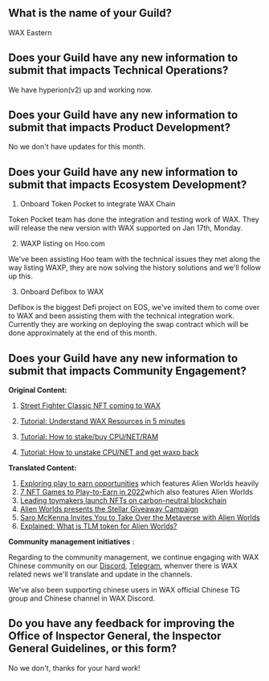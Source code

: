 ## What is the name of your Guild?

WAX Eastern

## Does your Guild have any new information to submit that impacts Technical Operations?

We have hyperion(v2) up and working now.

## Does your Guild have any new information to submit that impacts Product Development?

No we don't have updates for this month.

## Does your Guild have any new information to submit that impacts Ecosystem Development?

1. Onboard Token Pocket to integrate WAX Chain

Token Pocket team has done the integration and testing work of WAX. They will release the new version with WAX supported on Jan 17th, Monday.

2. WAXP listing on Hoo.com

We've been assisting Hoo team with the technical issues they met along the way listing WAXP, they are now solving the history solutions and we'll follow up this.

3. Onboard Defibox to WAX

Defibox is the biggest Defi project on EOS, we've invited them to come over to WAX and been assisting them with the technical integration work. Currently they are working on deploying the swap contract which will be done approximately at the end of this month.

## Does your Guild have any new information to submit that impacts Community Engagement?

**Original Content:**

1. [Street Fighter Classic NFT coming to WAX
](https://mp.weixin.qq.com/s/spuzda3nnYn7d4f3B-XKbQ)

2. [Tutorial: Understand WAX Resources in 5 minutes](https://mp.weixin.qq.com/s/h-eHaaJaU7D_0s4qiADLyw)
3. [Tutorial: How to stake/buy CPU/NET/RAM](https://mp.weixin.qq.com/s/4eagC4uEzCOWBe6Wx8IwMA)
4. [Tutorial: How to unstake CPU/NET and get waxp back](https://mp.weixin.qq.com/s/K-6LV9Fn9CyXJUy2Zxd-Gw)

**Translated Content:**
1. [Exploring play to earn opportunities](https://mp.weixin.qq.com/s/tEvttSAWgR7TocFlYN3IDQ) which features Alien Worlds heavily
2. [7 NFT Games to Play-to-Earn in 2022](https://mp.weixin.qq.com/s/0Q5kyPLO5AaqMXo-ku7qHQ)which also features Alien Worlds
3. [Leading toymakers launch NFTs on carbon-neutral blockchain](https://mp.weixin.qq.com/s/AGO7WONHLTMPiIk4LqQl-g)
4. [Alien Worlds presents the Stellar Giveaway Campaign](https://mp.weixin.qq.com/s/HDl7R6tXDWbEQRCyJF3wlw)
5. [Saro McKenna Invites You to Take Over the Metaverse with Alien Worlds](https://mp.weixin.qq.com/s/NrpvtcQcg9IuRXn7JuiETw)
6. [Explained: What is TLM token for Alien Worlds?
](https://mp.weixin.qq.com/s/MMFtb8BDJ0brEwspGu1pSA)



**Community management initiatives** :

Regarding to the community management, we continue engaging with WAX Chinese community on our [Discord](https://discord.gg/5zFpfCJUCG), [Telegram](https://t.me/NFTGamerChina), whenver there is WAX related news we'll translate and update in the channels. 

We've also been supporting chinese users in WAX official Chinese TG group and Chinese channel in WAX Discord.

## Do you have any feedback for improving the Office of Inspector General, the Inspector General Guidelines, or this form?

No we don't, thanks for your hard work!
